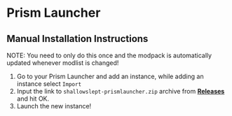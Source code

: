 # Prism Launcher

## Manual Installation Instructions

NOTE: You need to only do this once and the modpack is automatically updated whenever modlist is changed!

1. Go to your Prism Launcher and add an instance, while adding an instance select `Import`
2. Input the link to `shallowslept-prismlauncher.zip` archive from [**Releases**](https://github.com/Mythoid/shallowslept-modpack/releases) and hit OK.
3. Launch the new instance!
